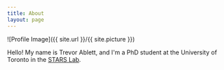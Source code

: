 ```yaml
---
title: About
layout: page
---
```

![Profile Image]({{ site.url }}/{{ site.picture }})

<p>Hello! My name is Trevor Ablett, and I'm a PhD student at the University of Toronto in the <a href="https://starslab.ca">STARS Lab</a>.</p>
